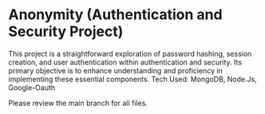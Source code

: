 # Anonymity (Authentication and Security Project)

This project is a straightforward exploration of password hashing, session creation, and user authentication within authentication and security. Its primary objective is to enhance understanding and proficiency in implementing these essential components.
Tech Used: MongoDB, Node.Js, Google-Oauth

Please review the main branch for all files.
